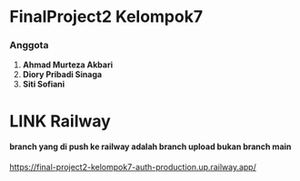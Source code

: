 # FinalProject2 Kelompok7
### Anggota
1. **Ahmad Murteza Akbari**
2. **Diory Pribadi Sinaga**
3. **Siti Sofiani**

# LINK Railway
#### branch yang di push ke railway adalah branch upload bukan branch main
https://final-project2-kelompok7-auth-production.up.railway.app/
